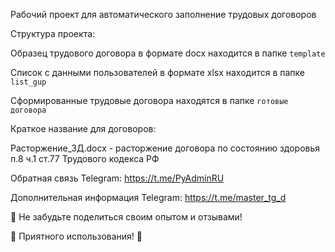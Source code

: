 Рабочий проект для автоматического заполнение трудовых договоров

Структура проекта:

Образец трудового договора в формате docx находится в папке `template`

Список с данными пользователей в формате xlsx находится в папке `list_gup`

Сформированные трудовые договора находятся в папке `готовые договора`

Краткое название для договоров:

Расторжение_ЗД.docx - расторжение договора по состоянию здоровья п.8 ч.1 ст.77 Трудового кодекса РФ

Обратная связь
Telegram: https://t.me/PyAdminRU

Дополнительная информация
Telegram: https://t.me/master_tg_d

📣 Не забудьте поделиться своим опытом и отзывами!

🚀 Приятного использования! 🚀